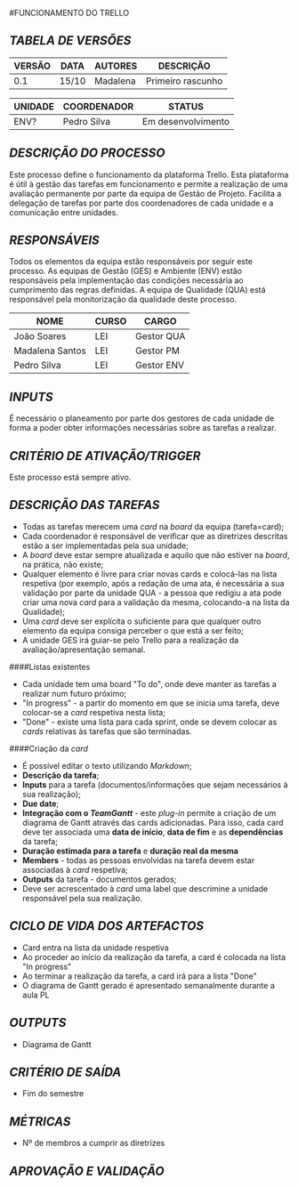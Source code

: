 #FUNCIONAMENTO DO TRELLO



## *TABELA DE VERSÕES*



| VERSÃO | DATA | AUTORES | DESCRIÇÃO |
|--------|------|---------|-----------|
|0.1|15/10|Madalena|Primeiro rascunho|




| UNIDADE | COORDENADOR | STATUS |
|---|---|---|
|ENV?|Pedro Silva|Em desenvolvimento|



## *DESCRIÇÃO DO PROCESSO*

Este processo define o funcionamento da plataforma Trello. Esta plataforma é útil à gestão das tarefas em funcionamento e permite a realização de uma avaliação permanente por parte da equipa de Gestão de Projeto. Facilita a delegação de tarefas por parte dos coordenadores de cada unidade e a comunicação entre unidades.



## *RESPONSÁVEIS*

Todos os elementos da equipa estão responsáveis por seguir este processo. As equipas de Gestão (GES) e Ambiente (ENV) estão responsáveis pela implementação das condições necessária ao cumprimento das regras definidas. A equipa de Qualidade (QUA) está responsável pela monitorização da qualidade deste processo.


| NOME | CURSO | CARGO |
|------|-------|-------|
|João Soares|LEI|Gestor QUA|
|Madalena Santos|LEI|Gestor PM|
|Pedro Silva|LEI|Gestor ENV|


## *INPUTS*

É necessário o planeamento por parte dos gestores de cada unidade de forma a poder obter informações necessárias sobre as tarefas a realizar.


## *CRITÉRIO DE ATIVAÇÃO/TRIGGER*

Este processo está sempre ativo.



## *DESCRIÇÃO DAS TAREFAS*

* Todas as tarefas merecem uma _card_ na _board_ da equipa (tarefa=card);
* Cada coordenador é responsável de verificar que as diretrizes descritas estão a ser implementadas pela sua unidade;
* A _board_ deve estar sempre atualizada e aquilo que não estiver na _board_, na prática, não existe;
* Qualquer elemento é livre para criar novas cards e colocá-las na lista respetiva (por exemplo, após a redação de uma ata, é necessária a sua validação por parte da unidade QUA - a pessoa que redigiu a ata pode criar uma nova _card_ para a validação da mesma, colocando-a na lista da Qualidade);
* Uma _card_ deve ser explícita o suficiente para que qualquer outro elemento da equipa consiga perceber o que está a ser feito;
* A unidade GES irá guiar-se pelo Trello para a realização da avaliação/apresentação semanal.



####Listas existentes
* Cada unidade tem uma board "To do", onde deve manter as tarefas a realizar num futuro próximo;
* "In progress" - a partir do momento em que se inicia uma tarefa, deve colocar-se a _card_ respetiva nesta lista;
* "Done" - existe uma lista para cada sprint, onde se devem colocar as _cards_ relativas às tarefas que são terminadas.


####Criação da _card_
* É possível editar o texto utilizando _Markdown_;
* **Descrição da tarefa**;
* **Inputs** para a tarefa (documentos/informações que sejam necessários à sua realização);
* **Due date**;
* **Integração com o _TeamGantt_** - este _plug-in_ permite a criação de um diagrama de Gantt através das cards adicionadas. Para isso, cada card deve ter associada uma **data de início**, **data de fim** e as **dependências** da tarefa;
* **Duração estimada para a tarefa** e **duração real da mesma**
* **Members** - todas as pessoas envolvidas na tarefa devem estar associadas à _card_ respetiva;
* **Outputs** da tarefa - documentos gerados;
* Deve ser acrescentado à _card_ uma label que descrimine a unidade responsável pela sua realização.



## *CICLO DE VIDA DOS ARTEFACTOS*

* Card entra na lista da unidade respetiva
* Ao proceder ao início da realização da tarefa, a card é colocada na lista "In progress"
* Ao terminar a realização da tarefa, a card irá para a lista "Done"
* O diagrama de Gantt gerado é apresentado semanalmente durante a aula PL



## *OUTPUTS*

* Diagrama de Gantt


## *CRITÉRIO DE SAÍDA*

* Fim do semestre



## *MÉTRICAS*

* Nº de membros a cumprir as diretrizes


## *APROVAÇÃO E VALIDAÇÃO*



